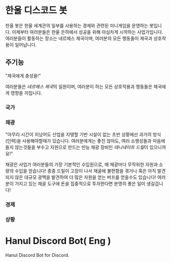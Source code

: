 # 한울 디스코드 봇
한울 봇은 한울 세계관의 일부를 사용하는 경제와 관련된 미니게임을 운영하는 봇입니다.
이제부터 여러분들은 한울 은하에서 성공을 위해 야심차게 시작하는 사업가입니다.
여러분들이 활동하는 장소는 네르메스 제국이며, 여러분의 모든 행동들이 제국과 상호작용이 일어납니다.

## 주기능
"제국에게 충성을!"

여러분들은 *네르메스 제국*의 일원이며, 여러분이 하는 모든 상호작용과 행동들은 제국에게 영향을 끼칩니다.
### 국가
### 채광
"아무리 시간이 지났어도 산업을 지탱할 기반 시설이 없는 초반 상황에선 과거의 방식(인력)을 사용해야할때가 있습니다. 여러분에게는 좋진 않아도, 여러 소행성들과 마음에 들지 않는것들을 부수고 자원으로 만드는 만능 채광 장비인 *데니네이트 드릴*이 있으니까요!"

채광은 사업가 여러분들의 가장 기본적인 수입원으로, 매 채광마다 무작위한 자원과 소량의 수입을 얻습니다! 종종 드릴이 고장이 나서 채굴에 불편함을 겪거나 혹은 아직 발견되지 않은 대규모 광맥을 발견하여 더 많은 자원을 얻는 버프를 얻을수도 있습니다! 여러분이 가지고 있는 채굴 도구에 돈을 집중적으로 투자한다면 분명히 좋은 일이 생길겁니다!
### 경제
### 상황

# Hanul Discord Bot( Eng )
Hanul Discord Bot for Discord.
